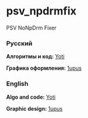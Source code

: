 ﻿# psv_npdrmfix
PSV NoNpDrm Fixer


### Русский
**Алгоритмы и код:** [Yoti](https://github.com/Yoti)

**Графика оформления:** [1upus](https://github.com/1upus)


### English
**Algo and code:** [Yoti](https://github.com/Yoti)

**Graphic design:** [1upus](https://github.com/1upus)
